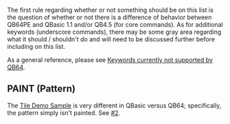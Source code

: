 The first rule regarding whether or not something should be on this list is the question of whether or not there is a difference of behavior between QB64PE and QBasic 1.1 and/or QB4.5 (for core commands).  As for additional keywords (underscore commands), there may be some gray area regarding what it should / shouldn't do and will need to be discussed further before including on this list.

As a general reference, please see [Keywords currently not supported by QB64](Keywords-currently-not-supported-by-QB64).

## PAINT (Pattern)

The [Tile Demo Sample](https://qb64pe.com/samples/tile-demo/) is very different in QBasic versus QB64; specifically, the pattern simply isn't painted. See [#2](../issues/2).